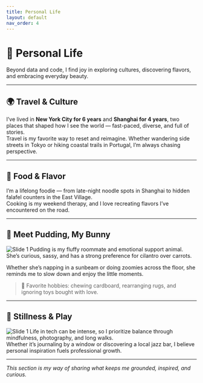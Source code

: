 ```yaml
---
title: Personal Life
layout: default
nav_order: 4
---
```


# 🌱 Personal Life

Beyond data and code, I find joy in exploring cultures, discovering flavors, and embracing everyday beauty.

---

## 🌍 Travel & Culture

I’ve lived in **New York City for 6 years** and **Shanghai for 4 years**, two places that shaped how I see the world — fast-paced, diverse, and full of stories.  
Travel is my favorite way to reset and reimagine. Whether wandering side streets in Tokyo or hiking coastal trails in Portugal, I’m always chasing perspective.

---

## 🍜 Food & Flavor

I’m a lifelong foodie — from late-night noodle spots in Shanghai to hidden falafel counters in the East Village.  
Cooking is my weekend therapy, and I love recreating flavors I’ve encountered on the road.

---

## 🐇 Meet Pudding, My Bunny
![Slide 1](/serenaintech/assets/images/rabbit.png)
Pudding is my fluffy roommate and emotional support animal.  
She’s curious, sassy, and has a strong preference for cilantro over carrots.

Whether she’s napping in a sunbeam or doing zoomies across the floor, she reminds me to slow down and enjoy the little moments.

> 🐾 Favorite hobbies: chewing cardboard, rearranging rugs, and ignoring toys bought with love.

---

## 🧘 Stillness & Play
![Slide 1](/serenaintech/assets/images/yoga.png)
Life in tech can be intense, so I prioritize balance through mindfulness, photography, and long walks.  
Whether it’s journaling by a window or discovering a local jazz bar, I believe personal inspiration fuels professional growth.

---

_This section is my way of sharing what keeps me grounded, inspired, and curious._